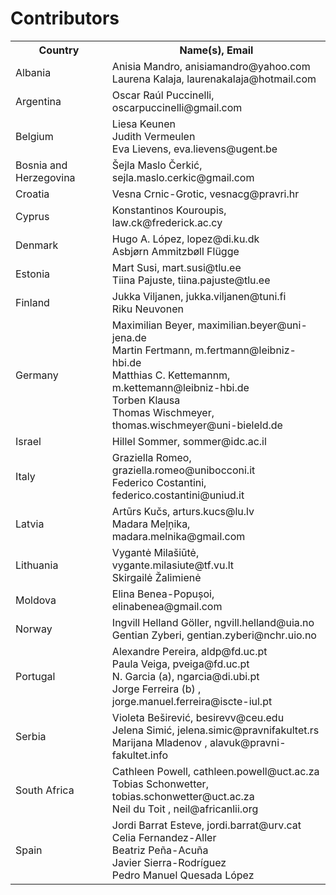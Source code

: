 # Contributors

<table>
    <tr>
        <th>Country</th>
        <th>Name(s), Email</th>
    </tr>
    <tr>
        <td>Albania</td>
        <td>Anisia Mandro, anisiamandro@yahoo.com<br>
            Laurena Kalaja, laurenakalaja@hotmail.com</td>
    </tr>
    <tr>
        <td>Argentina</td>
        <td>Oscar Raúl Puccinelli, oscarpuccinelli@gmail.com</td>
    </tr>
    <tr>
        <td>Belgium</td>
        <td>Liesa Keunen<br>
            Judith Vermeulen<br>
            Eva Lievens, eva.lievens@ugent.be</td>
    </tr>
    <tr>
        <td>Bosnia and Herzegovina</td>
        <td>Šejla Maslo Čerkić, sejla.maslo.cerkic@gmail.com</td>
    </tr>
    <tr>
        <td>Croatia</td>
        <td>Vesna Crnic-Grotic, vesnacg@pravri.hr</td>
    </tr>
    <tr>
        <td>Cyprus</td>
        <td>Konstantinos Kouroupis, law.ck@frederick.ac.cy</td>
    </tr>
    <tr>
        <td>Denmark</td>
        <td>Hugo A. López, lopez@di.ku.dk<br>
            Asbjørn Ammitzbøll Flügge</td>
    </tr>
    <tr>
        <td>Estonia</td>
        <td>Mart Susi, mart.susi@tlu.ee<br>
            Tiina Pajuste, tiina.pajuste@tlu.ee</td>
    </tr>
    <tr>
        <td>Finland</td>
        <td>Jukka Viljanen, jukka.viljanen@tuni.fi<br>
            Riku Neuvonen</td>
    </tr>
    <tr>
        <td>Germany</td>
        <td>Maximilian Beyer, maximilian.beyer@uni-jena.de<br>
            Martin Fertmann, m.fertmann@leibniz-hbi.de<br>
            Matthias C. Kettemannm, m.kettemann@leibniz-hbi.de<br>
            Torben Klausa<br>
            Thomas Wischmeyer, thomas.wischmeyer@uni-bieleld.de</td>
    </tr>
    <tr>
        <td>Israel</td>
        <td>Hillel Sommer, sommer@idc.ac.il</td>
    </tr>
    <tr>
        <td>Italy</td>
        <td>Graziella Romeo, graziella.romeo@unibocconi.it<br>
            Federico Costantini, federico.costantini@uniud.it</td>
    </tr>
    <tr>
        <td>Latvia</td>
        <td>Artūrs Kučs, arturs.kucs@lu.lv<br>
            Madara Meļņika, madara.melnika@gmail.com</td>
    </tr>
    <tr>
        <td>Lithuania</td>
        <td>Vygantė Milašiūtė, vygante.milasiute@tf.vu.lt<br>
            Skirgailė Žalimienė</td>
    </tr>
    <tr>
        <td>Moldova</td>
        <td>Elina Benea-Popușoi, elinabenea@gmail.com</td>
    </tr>
    <tr>
        <td>Norway</td>
        <td>Ingvill Helland Göller, ngvill.helland@uia.no<br>
            Gentian Zyberi, gentian.zyberi@nchr.uio.no</td>
    </tr>
    <tr>
        <td>Portugal</td>
        <td>Alexandre Pereira, aldp@fd.uc.pt<br>
            Paula Veiga, pveiga@fd.uc.pt<br>
            N. Garcia (a), ngarcia@di.ubi.pt<br>
            Jorge Ferreira (b) , jorge.manuel.ferreira@iscte-iul.pt</td>
    </tr>
    <tr>
        <td>Serbia</td>
        <td>Violeta Beširević, besirevv@ceu.edu<br>
            Jelena Simić, jelena.simic@pravnifakultet.rs<br>
            Marijana Mladenov , alavuk@pravni-fakultet.info</td>
    </tr>
    <tr>
        <td>South Africa</td>
        <td>Cathleen Powell, cathleen.powell@uct.ac.za<br>
            Tobias Schonwetter, tobias.schonwetter@uct.ac.za<br>
            Neil du Toit , neil@africanlii.org</td>
    </tr>
    <tr>
        <td>Spain</td>
        <td>Jordi Barrat Esteve, jordi.barrat@urv.cat<br>
            Celia Fernandez-Aller<br>
            Beatriz Peña-Acuña<br>
            Javier Sierra-Rodríguez<br>
            Pedro Manuel Quesada López</td>
    </tr>
    
</table>